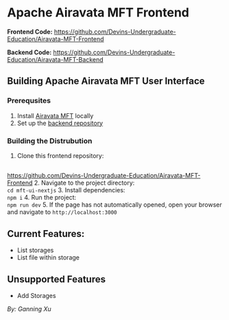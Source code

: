# Apache Airavata MFT Frontend

**Frontend Code:** https://github.com/Devins-Undergraduate-Education/Airavata-MFT-Frontend

**Backend Code:** https://github.com/Devins-Undergraduate-Education/Airavata-MFT-Backend

## Building Apache Airavata MFT User Interface
### Prerequsites
1. Install [Airavata MFT](https://github.com/apache/airavata-mft) locally
3. Set up the [backend repository](https://github.com/Devins-Undergraduate-Education/Airavata-MFT-Backend)

### Building the Distrubution

1. Clone this frontend repository:
##
<tab><tab>https://github.com/Devins-Undergraduate-Education/Airavata-MFT-Frontend
2. Navigate to the project directory:<br> `cd mft-ui-nextjs`
3. Install dependencies:<br> `npm i`
4. Run the project:<br> `npm run dev`
5. If the page has not automatically opened, open your browser and navigate to `http://localhost:3000`



## Current Features:
- List storages
- List file within storage

## Unsupported Features
- Add Storages


*By: Ganning Xu*
